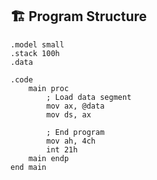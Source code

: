 ## 🏗 Program Structure
```assembly
.model small
.stack 100h
.data

.code
	main proc
		; Load data segment
		mov ax, @data
		mov ds, ax

		; End program
		mov ah, 4ch
		int 21h
	main endp
end main
```
